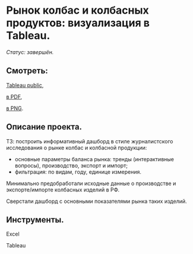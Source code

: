 # Рынок колбас и колбасных продуктов: визуализация в Tableau.

*Статус: завершён.*

## Смотреть:
[Tableau public](https://public.tableau.com/app/profile/niksan2730/viz/Sausage_Market/Dashboard1#1),

[в PDF](https://github.com/niksan-da/Portfolio/blob/main/Tableau_Sausage_Market/10--Tableau_Sausage_Market.pdf),

[в PNG](https://github.com/niksan-da/Portfolio/blob/main/Tableau_Sausage_Market/10--Tableau_Sausage_Market.png).

## Описание проекта.
ТЗ: построить информативный дашборд в стиле журналистского исследования о рынке колбас и колбасной продукции:
- основные параметры баланса рынка: тренды (интерактивные вопросы), производство, экспорт и импорт;
- фильтрация: по видам, году, единице измерения.

Минимально предобработали исходные данные о производстве и экспорте/импорте колбасных изделий в РФ.

Сверстали дашборд с основными показателями рынка таких изделий.

## Инструменты.
Excel

Tableau
